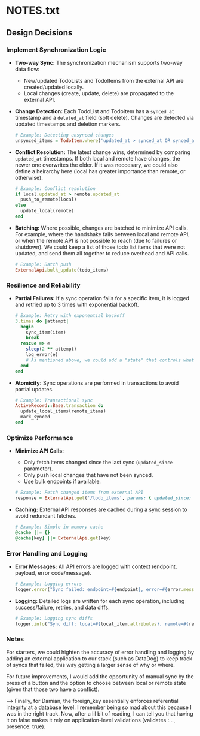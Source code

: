 # NOTES.txt

## Design Decisions

### Implement Synchronization Logic

- **Two-way Sync:** The synchronization mechanism supports two-way data flow:
  - New/updated TodoLists and TodoItems from the external API are created/updated locally.
  - Local changes (create, update, delete) are propagated to the external API.
- **Change Detection:** Each TodoList and TodoItem has a `synced_at` timestamp and a `deleted_at` field (soft delete). Changes are detected via updated timestamps and deletion markers.

  ```ruby
  # Example: Detecting unsynced changes
  unsynced_items = TodoItem.where('updated_at > synced_at OR synced_at IS NULL')
  ```

- **Conflict Resolution:** The latest change wins, determined by comparing `updated_at` timestamps. If both local and remote have changes, the newer one overwrites the older. If it was neccesary, we could also define a heirarchy here (local has greater importance than remote, or otherwise).

  ```ruby
  # Example: Conflict resolution
  if local.updated_at > remote.updated_at
    push_to_remote(local)
  else
    update_local(remote)
  end
  ```

- **Batching:** Where possible, changes are batched to minimize API calls. For example, where the handshake fails between local and remote API, or when the remote API is not possible to reach (due to failures or shutdown). We could keep a list of those todo list items that were not updated, and send them all together to reduce overhead and API calls.

  ```ruby
  # Example: Batch push
  ExternalApi.bulk_update(todo_items)
  ```

### Resilience and Reliability

- **Partial Failures:** If a sync operation fails for a specific item, it is logged and retried up to 3 times with exponential backoff.

  ```ruby
  # Example: Retry with exponential backoff
  3.times do |attempt|
    begin
      sync_item(item)
      break
    rescue => e
      sleep(2 ** attempt)
      log_error(e)
      # As mentioned above, we could add a "state" that controls whether it was synced | failed
    end
  end
  ```

- **Atomicity:** Sync operations are performed in transactions to avoid partial updates.

  ```ruby
  # Example: Transactional sync
  ActiveRecord::Base.transaction do
    update_local_items(remote_items)
    mark_synced
  end
  ```

### Optimize Performance

- **Minimize API Calls:** 
  - Only fetch items changed since the last sync (`updated_since` parameter).
  - Only push local changes that have not been synced.
  - Use bulk endpoints if available.

  ```ruby
  # Example: Fetch changed items from external API
  response = ExternalApi.get('/todo_items', params: { updated_since: last_synced_at })
  ```

- **Caching:** External API responses are cached during a sync session to avoid redundant fetches.

  ```ruby
  # Example: Simple in-memory cache
  @cache ||= {}
  @cache[key] ||= ExternalApi.get(key)
  ```

### Error Handling and Logging

- **Error Messages:** All API errors are logged with context (endpoint, payload, error code/message).

  ```ruby
  # Example: Logging errors
  logger.error("Sync failed: endpoint=#{endpoint}, error=#{error.message}")
  ```

- **Logging:** Detailed logs are written for each sync operation, including success/failure, retries, and data diffs.

  ```ruby
  # Example: Logging sync diffs
  logger.info("Sync diff: local=#{local_item.attributes}, remote=#{remote_item.attributes}")
  ```

### Notes

For starters, we could highten the accuracy of error handling and logging by adding an external application to our stack (such as DataDog) to keep track of syncs that failed, this way getting a larger sense of why or where.

For future improvements, I would add the opportunity of manual sync by the press of a button and the option to choose between local or remote state (given that those two have a conflict).

--> Finally, for Damian, the foreign_key essentially enforces referential integrity at a database level. I remember being so mad about this because I was in the right track. Now, after a lil bit of reading, I can tell you that having it on false makes it rely on application-level validations (validates :..., presence: true).
